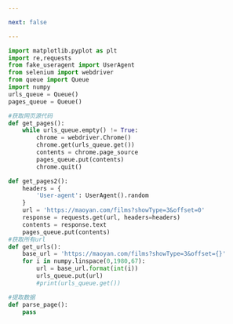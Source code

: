 ```yaml
---

next: false

---
```




<BlogInfo id="1108" title="30.猫眼测试" author="白日梦想猿" pv=0 read_times=0 pre_cost_time="0分46秒" category="爬虫学习" tag_list="['爬虫学习']" create_time="2020.06.06 09:37:30" update_time="2020.06.06 11:10:02" />

```python
import matplotlib.pyplot as plt
import re,requests
from fake_useragent import UserAgent
from selenium import webdriver
from queue import Queue
import numpy
urls_queue = Queue()
pages_queue = Queue()

#获取网页源代码
def get_pages():
    while urls_queue.empty() != True:
        chrome = webdriver.Chrome()
        chrome.get(urls_queue.get())
        contents = chrome.page_source
        pages_queue.put(contents)
        chrome.quit()

def get_pages2():
    headers = {
        'User-agent': UserAgent().random
    }
    url = 'https://maoyan.com/films?showType=3&offset=0'
    response = requests.get(url, headers=headers)
    contents = response.text
    pages_queue.put(contents)
#获取所有url
def get_urls():
    base_url = 'https://maoyan.com/films?showType=3&offset={}'
    for i in numpy.linspace(0,1980,67):
        url = base_url.format(int(i))
        urls_queue.put(url)
        #print(urls_queue.get())

#提取数据
def parse_page():
    pass
```



<ActionBox />
